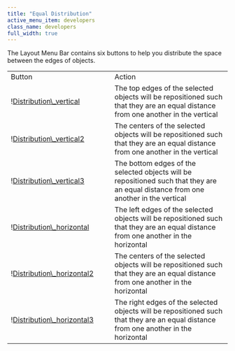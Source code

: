 ```yaml
---
title: "Equal Distribution"
active_menu_item: developers
class_name: developers
full_width: true
---
```



The Layout Menu Bar contains six buttons to help you distribute the space between the edges of objects.

<table>
<tr>
<td width="126">
Button

</td>
<td width="16">
</td>
<td>
Action

</td>
</tr>
<tr>
<td width="126">
  !<a href="/img/docs/distribution_vertical.png">Distribution\_vertical</a>

</td>
<td width="16">
</td>
<td>
The top edges of the selected objects will be repositioned such that they are an equal distance from one another in the vertical

</td>
</tr>
<tr>
<td width="126">
  !<a href="/img/docs/distribution_vertical2.png">Distribution\_vertical2</a>

</td>
<td width="16">
</td>
<td>
The centers of the selected objects will be repositioned such that they are an equal distance from one another in the vertical

</td>
</tr>
<tr>
<td width="126">
  !<a href="/img/docs/distribution_vertical3.png">Distribution\_vertical3</a>

</td>
<td width="16">
</td>
<td>
The bottom edges of the selected objects will be repositioned such that they are an equal distance from one another in the vertical

</td>
</tr>
<tr>
<td width="126">
  !<a href="/img/docs/distribution_horizontal.png">Distribution\_horizontal</a>

</td>
<td width="16">
</td>
<td>
The left edges of the selected objects will be repositioned such that they are an equal distance from one another in the horizontal

</td>
</tr>
<tr>
<td width="126">
  !<a href="/img/docs/distribution_horizontal2.png">Distribution\_horizontal2</a>

</td>
<td width="16">
</td>
<td>
The centers of the selected objects will be repositioned such that they are an equal distance from one another in the horizontal

</td>
</tr>
<tr>
<td width="126">
  !<a href="/img/docs/distribution_horizontal3.png">Distribution\_horizontal3</a>

</td>
<td width="16">
</td>
<td>
The right edges of the selected objects will be repositioned such that they are an equal distance from one another in the horizontal

</td>
</tr>
</table>

